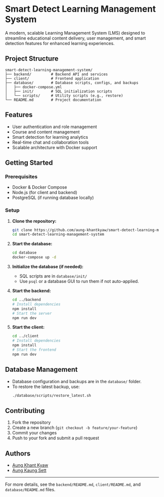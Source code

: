# Smart Detect Learning Management System

A modern, scalable Learning Management System (LMS) designed to streamline educational content delivery, user management, and smart detection features for enhanced learning experiences.

## Project Structure

```
smart-detect-learning-management-system/
├── backend/         # Backend API and services
├── client/          # Frontend application
├── database/        # Database scripts, configs, and backups
│   ├── docker-compose.yml
│   ├── init/        # SQL initialization scripts
│   └── scripts/     # Utility scripts (e.g., restore)
└── README.md        # Project documentation
```

## Features
- User authentication and role management
- Course and content management
- Smart detection for learning analytics
- Real-time chat and collaboration tools
- Scalable architecture with Docker support

## Getting Started

### Prerequisites
- Docker & Docker Compose
- Node.js (for client and backend)
- PostgreSQL (if running database locally)

### Setup

1. **Clone the repository:**
	```bash
	git clone https://github.com/aung-khantkyaw/smart-detect-learning-management-system.git
	cd smart-detect-learning-management-system
	```

2. **Start the database:**
	```bash
	cd database
	docker-compose up -d
	```

3. **Initialize the database (if needed):**
	- SQL scripts are in `database/init/`
	- Use `psql` or a database GUI to run them if not auto-applied.

4. **Start the backend:**
	```bash
	cd ../backend
	# Install dependencies
	npm install
	# Start the server
	npm run dev
	```

5. **Start the client:**
	```bash
	cd ../client
	# Install dependencies
	npm install
	# Start the frontend
	npm run dev
	```

## Database Management
- Database configuration and backups are in the `database/` folder.
- To restore the latest backup, use:
  ```bash
  ./database/scripts/restore_latest.sh
  ```

## Contributing
1. Fork the repository
2. Create a new branch (`git checkout -b feature/your-feature`)
3. Commit your changes
4. Push to your fork and submit a pull request

## Authors
- [Aung Khant Kyaw](https://github.com/aung-khantkyaw)
- [Aung Kaung Sett](https://github.com/Kaungsett45)

---
For more details, see the `backend/README.md`, `client/README.md`, and `database/README.md` files.
